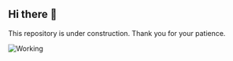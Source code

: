 ## Hi there 👋

This repository is under construction. Thank you for your patience.

![Working](https://media.tenor.com/MRCIli40TYoAAAAi/under-construction90s-90s.gif)


<!--
**Somrajkarki/Somrajkarki** is a ✨ _special_ ✨ repository because its `README.md` (this file) appears on your GitHub profile.

Here are some ideas to get you started:

- 🔭 I’m currently working on ...
- 🌱 I’m currently learning ...
- 👯 I’m looking to collaborate on ...
- 🤔 I’m looking for help with ...
- 💬 Ask me about ...
- 📫 How to reach me: ...
- 😄 Pronouns: ...
- ⚡ Fun fact: ...
-->
